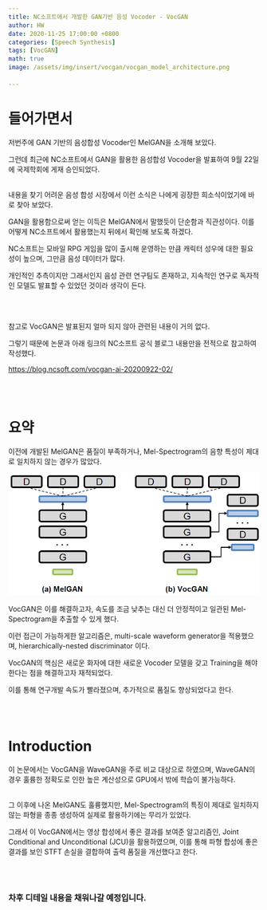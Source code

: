```yaml
---
title: NC소프트에서 개발한 GAN기반 음성 Vocoder - VocGAN
author: HW
date: 2020-11-25 17:00:00 +0800
categories: [Speech Synthesis]
tags: [VocGAN]
math: true
image: /assets/img/insert/vocgan/vocgan_model_architecture.png

---
```




# **들어가면서**

저번주에 GAN 기반의 음성합성 Vocoder인 MelGAN을 소개해 보았다. 

그런데 최근에 NC소프트에서  GAN을 활용한 음성합성 Vocoder을 발표하여 9월 22일에 국제학회에 게재 승인되었다.<br/><br/>

내용을 찾기 어려운 음성 합성 시장에서 이런 소식은 나에게 굉장한 희소식이었기에 바로 찾아 보았다.

GAN을 활용함으로써 얻는 이득은 MelGAN에서 말했듯이 단순함과 직관성이다. 이를 어떻게 NC소프트에서 활용했는지 뒤에서 확인해 보도록 하겠다.

NC소프트는 모바일 RPG 게임을 많이 출시해 운영하는 만큼 캐릭터 성우에 대한 필요성이 높으며, 그만큼 음성 데이터가 많다. 

개인적인 추측이지만 그래서인지 음성 관련 연구팀도 존재하고, 지속적인 연구로 독자적인 모델도 발표할 수 있었던 것이라 생각이 든다.

<br>

<br>

참고로 VocGAN은 발표된지 얼마 되지 않아 관련된 내용이 거의 없다. 

그렇기 때문에 논문과 아래 링크의 NC소프트 공식 블로그 내용만을 전적으로 참고하여 작성했다.

https://blog.ncsoft.com/vocgan-ai-20200922-02/ <br>

<br>

<br>

# 요약

이전에 개발된 MelGAN은 품질이 부족하거나, Mel-Spectrogram의 음향 특성이 제대로 일치하지 않는 경우가 많았다.

![exTTS](/assets/img/insert/vocgan/melganVS.png)

VocGAN은 이를 해결하고자, 속도를 조금 낮추는 대신 더 안정적이고 일관된 Mel-Spectrogram을 추출할 수 있게 했다.

이런 접근이 가능하게한 알고리즘은, multi-scale waveform generator을 적용했으며, hierarchically-nested discriminator 이다.



VocGAN의 핵심은 새로운 화자에 대한 새로운 Vocoder 모델을 갖고 Training을 해야 한다는 점을 해결하고자 재적되었다.

이를 통해 연구개발 속도가 빨라졌으며, 추가적으로 품질도 향상되었다고 한다. 

<br>

<br>

# Introduction

이 논문에서는 VocGAN을 WaveGAN을 주로 비교 대상으로 하였으며, WaveGAN의 경우 훌륭한 정확도로 인한 높은 계산성으로 GPU에서 밖에 학습이 불가능하다.<br><br>

그 이후에 나온 MelGAN도 훌륭했지만, Mel-Spectrogram의 특징이 제대로 일치하지 않는 파형을 종종 생성하여 실제로 활용하기에는 무리가 있었다.

그래서 이 VocGAN에서는 영상 합성에서 좋은 결과를 보여준 알고리즘인,  Joint Conditional and Unconditional  (JCU)을 활용하였으며, 이를 통해 파형 합성에 좋은 결과를 보인 STFT 손실을 결합하여 출력 품질을 개선했다고 한다.



<br>

<br>

### 차후 디테일 내용을 채워나갈 예정입니다.

